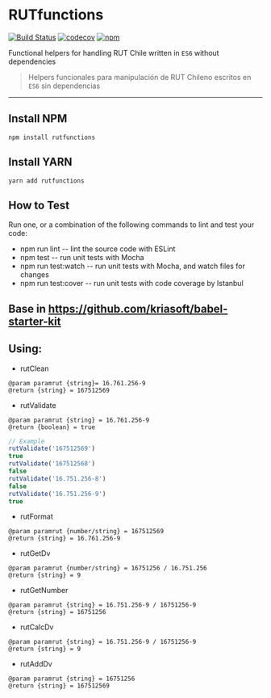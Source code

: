 # RUTfunctions

[![Build Status](https://travis-ci.org/claudioDcv/RUTfunctions.svg?branch=master)](https://travis-ci.org/claudioDcv/RUTfunctions) [![codecov](https://codecov.io/gh/claudioDcv/RUTfunctions/branch/master/graph/badge.svg)](https://codecov.io/gh/claudioDcv/RUTfunctions) [![npm](https://img.shields.io/npm/v/rutfunctions.svg)](https://www.npmjs.com/package/rutfunctions)



Functional helpers for handling RUT Chile written in `ES6` without dependencies

> Helpers funcionales para manipulación de RUT Chileno escritos en `ES6` sin dependencias

--------------------------------------------------------------------------------

## Install NPM

`npm install rutfunctions`

## Install YARN

`yarn add rutfunctions`

## How to Test

Run one, or a combination of the following commands to lint and test your code:

- npm run lint -- lint the source code with ESLint
- npm test -- run unit tests with Mocha
- npm run test:watch -- run unit tests with Mocha, and watch files for changes
- npm run test:cover -- run unit tests with code coverage by Istanbul

## Base in <https://github.com/kriasoft/babel-starter-kit>

## Using:

- rutClean

```
@param paramrut {string}= 16.761.256-9
@return {string} = 167512569
```

- rutValidate

```
@param paramrut {string} = 16.761.256-9
@return {boolean} = true
```

```javascript
// Example
rutValidate('167512569')
true
rutValidate('167512568')
false
rutValidate('16.751.256-8')
false
rutValidate('16.751.256-9')
true
```

- rutFormat

```
@param paramrut {number/string} = 167512569
@return {string} = 16.761.256-9
```

- rutGetDv

```
@param paramrut {number/string} = 16751256 / 16.751.256
@return {string} = 9
```

- rutGetNumber

```
@param paramrut {string} = 16.751.256-9 / 16751256-9
@return {string} = 16751256
```

- rutCalcDv

```
@param paramrut {string} = 16.751.256-9 / 16751256-9
@return {string} = 9
```

- rutAddDv

```
@param paramrut {string} = 16751256
@return {string} = 167512569
```
